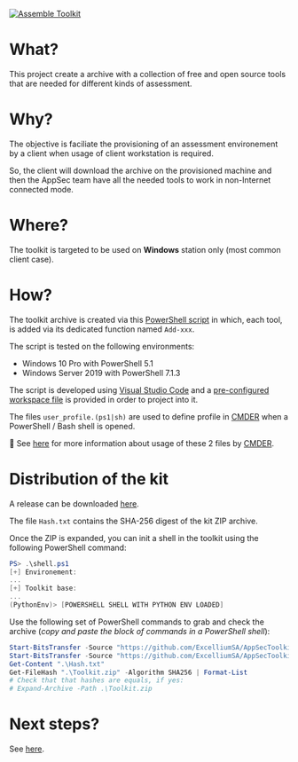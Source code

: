[![Assemble Toolkit](https://github.com/ExcelliumSA/AppSecToolkit/actions/workflows/assemble_toolkit.yml/badge.svg?branch=main)](https://github.com/ExcelliumSA/AppSecToolkit/actions/workflows/assemble_toolkit.yml)

# What?

This project create a archive with a collection of free and open source tools that are needed for different kinds of assessment.

# Why?

The objective is faciliate the provisioning of an assessment environement by a client when usage of client workstation is required.

So, the client will download the archive on the provisioned machine and then the AppSec team have all the needed tools to work in non-Internet connected mode.

# Where?

The toolkit is targeted to be used on **Windows** station only (most common client case).

# How?

The toolkit archive is created via this [PowerShell script](Build-Toolkit.ps1) in which, each tool, is added via its dedicated function named `Add-xxx`.

The script is tested on the following environments:

* Windows 10 Pro with PowerShell 5.1
* Windows Server 2019 with PowerShell 7.1.3

The script is developed using [Visual Studio Code](https://code.visualstudio.com/) and a [pre-configured workspace file](workspace.code-workspace) is provided in order to project into it.

The files `user_profile.(ps1|sh)` are used to define profile in [CMDER](https://cmder.net/) when a PowerShell / Bash shell is opened. 

💬 See [here](https://github.com/cmderdev/cmder/tree/master/config) for more information about usage of these 2 files by [CMDER](https://cmder.net/).

# Distribution of the kit

A release can be downloaded [here](https://github.com/ExcelliumSA/AppSecToolkit/releases/tag/latest).

The file `Hash.txt` contains the SHA-256 digest of the kit ZIP archive.

Once the ZIP is expanded, you can init a shell in the toolkit using the following PowerShell command:

```powershell
PS> .\shell.ps1
[+] Environement:
...
[+] Toolkit base:
...
(PythonEnv)> [POWERSHELL SHELL WITH PYTHON ENV LOADED]
```

Use the following set of PowerShell commands to grab and check the archive (*copy and paste the block of commands in a PowerShell shell*):

```powershell
Start-BitsTransfer -Source "https://github.com/ExcelliumSA/AppSecToolkit/releases/download/latest/Toolkit.zip" -Destination ".\Toolkit.zip"
Start-BitsTransfer -Source "https://github.com/ExcelliumSA/AppSecToolkit/releases/download/latest/Hash.txt" -Destination ".\Hash.txt"
Get-Content ".\Hash.txt"
Get-FileHash ".\Toolkit.zip" -Algorithm SHA256 | Format-List
# Check that that hashes are equals, if yes:
# Expand-Archive -Path .\Toolkit.zip
```

# Next steps?

See [here](https://github.com/ExcelliumSA/AppSecToolkit/projects/2).
